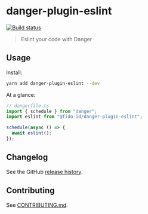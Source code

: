 # danger-plugin-eslint

[![Build status](https://github.com/fido-id/danger-plugin-eslint/actions/workflows/test.yml/badge.svg)](https://github.com/fido-id/danger-plugin-eslint/actions/workflows/test.yml)

> Eslint your code with Danger

## Usage

Install:

```sh
yarn add danger-plugin-eslint --dev
```

At a glance:

```typescript
// dangerfile.ts
import { schedule } from "danger";
import eslint from "@fido-id/danger-plugin-eslint";

schedule(async () => {
  await eslint();
});
```
## Changelog

See the GitHub [release history](https://github.com/fido-id/danger-plugin-eslint/releases).

## Contributing

See [CONTRIBUTING.md](CONTRIBUTING.md).
